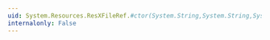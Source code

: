 ```yaml
---
uid: System.Resources.ResXFileRef.#ctor(System.String,System.String,System.Text.Encoding)
internalonly: False
---
```

